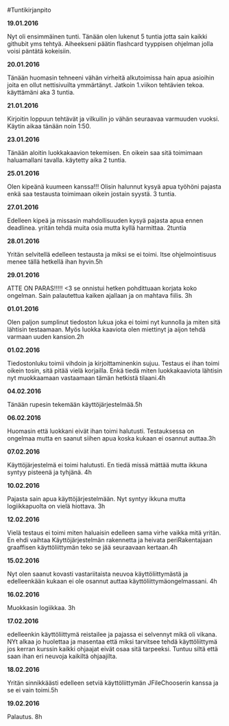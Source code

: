 #Tuntikirjanpito

**19.01.2016** 

Nyt oli ensimmäinen tunti. Tänään olen lukenut 5 tuntia jotta sain kaikki githubit yms tehtyä. Aiheekseni päätin flashcard tyyppisen ohjelman jolla voisi päntätä kokeisiin.


**20.01.2016**

Tänään huomasin tehneeni vähän virheitä alkutoimissa hain apua asioihin joita en ollut nettisivuilta ymmärtänyt. Jatkoin 1.viikon tehtävien tekoa. käyttämäni aka 3 tuntia. 

**21.01.2016**

Kirjoitin loppuun tehtävät ja vilkuilin jo vähän seuraavaa varmuuden vuoksi. Käytin aikaa tänään noin 1:50.

**23.01.2016**

Tänään aloitin luokkakaavion tekemisen. En oikein saa sitä toimimaan haluamallani tavalla. käytetty aika 2 tuntia.

**25.01.2016**

Olen kipeänä kuumeen kanssa!!! Olisin halunnut kysyä apua työhöni pajasta enkä saa testausta toimimaan oikein jostain syystä. 3 tuntia.

**27.01.2016**

Edelleen kipeä ja missasin mahdollisuuden kysyä pajasta apua ennen deadlinea. yritän tehdä muita osia mutta kyllä harmittaa. 2tuntia

**28.01.2016**

Yritän selvitellä edelleen testausta ja miksi se ei toimi. Itse ohjelmointisuus menee tällä hetkellä ihan hyvin.5h

**29.01.2016**

ATTE ON PARAS!!!!! <3 se onnistui hetken pohdittuaan korjata koko ongelman. Sain palautettua kaiken ajallaan ja on mahtava fiilis. 3h

**01.01.2016**

Olen paljon sumplinut tiedoston lukua joka ei toimi nyt kunnolla ja miten sitä lähtisin testaamaan. Myös luokka kaaviota olen miettinyt ja aijon tehdä varmaan uuden kansion.2h

**01.02.2016**

Tiedostonluku toimii vihdoin ja kirjoittaminenkin sujuu. Testaus ei ihan toimi oikein tosin, sitä pitää vielä korjailla. Enkä tiedä miten luokkakaaviota lähtisin nyt muokkaamaan vastaamaan tämän hetkistä tilaani.4h

**04.02.2016**

Tänään rupesin tekemään käyttöjärjestelmää.5h

**06.02.2016**

Huomasin että luokkani eivät ihan toimi halutusti. Testauksessa on ongelmaa mutta en saanut siihen apua koska kukaan ei osannut auttaa.3h

**07.02.2016**

Käyttöjärjestelmä ei toimi halutusti. En tiedä missä mättää mutta ikkuna syntyy pisteenä ja tyhjänä. 4h

**10.02.2016**

Pajasta sain apua käyttöjärjestelmään. Nyt syntyy ikkuna mutta logiikkapuolta on vielä hiottava. 3h

**12.02.2016**

Vielä testaus ei toimi miten haluaisin edelleen sama virhe vaikka mitä yritän. En ehdi vaihtaa Käyttöjärjestelmän rakennetta ja heivata periRakentajaan graaffisen käyttöliittymän teko se jää seuraavaan kertaan.4h

**15.02.2016**

Nyt olen saanut kovasti vastariitaista neuvoa käyttöliittymästä ja edelleenkään kukaan ei ole osannut auttaa käyttöliittymäongelmassani. 4h

**16.02.2016**

Muokkasin logiikkaa. 3h

**17.02.2016**

edelleenkin käyttöliittymä reistailee ja pajassa ei selvennyt mikä oli vikana. NYt alkaa jo huolettaa ja masentaa että miksi tarvitsee  tehdä käyttöliittymä jos kerran kurssin kaikki ohjaajat eivät osaa sitä tarpeeksi. Tuntuu siltä että saan ihan eri neuvoja kaikiltä ohjaajilta.

**18.02.2016**

Yritän sinnikkäästi edelleen setviä käyttöliittymän JFileChooserin kanssa ja se ei vain toimi.5h

**19.02.2016**

Palautus. 8h

